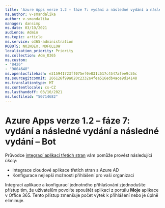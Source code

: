 ```yaml
---
title: 'Azure Apps verze 1.2 – fáze 7: vydání a následné vydání a následné vydání – Bot'
ms.author: v-smandalika
author: v-smandalika
manager: dansimp
ms.date: 03/10/2021
audience: Admin
ms.topic: article
ms.service: o365-administration
ROBOTS: NOINDEX, NOFOLLOW
localization_priority: Priority
ms.collection: Adm_O365
ms.custom:
- "8426"
- "9004648"
ms.openlocfilehash: e315941723ff075ef0e831c517c4547afee9c55c
ms.sourcegitcommit: 266126f99a020c2332a4fea516edb4ace9d14148
ms.translationtype: MT
ms.contentlocale: cs-CZ
ms.lasthandoff: 03/10/2021
ms.locfileid: "50714682"
---
```

# <a name="azure-apps-v12---phase-7-prod-release-and-followup---bot"></a>Azure Apps verze 1.2 – fáze 7: vydání a následné vydání a následné vydání – Bot

Průvodce [integrací aplikací třetích stran](https://admin.microsoft.com/AdminPortal/Home) vám pomůže provést následující úkoly: 
- Integrace cloudové aplikace třetích stran s Azure AD 
- Konfigurace nejlepší možnosti přihlášení pro vaši organizaci

Integrací aplikace a konfigurací jednotného přihlašování zjednodušíte přístup tím, že uživatelům povolíte spouštět aplikaci z portálu **Moje** aplikace v Office 365. Tento přístup zmenšuje počet výtek k přihlášení nebo je úplně eliminuje.

